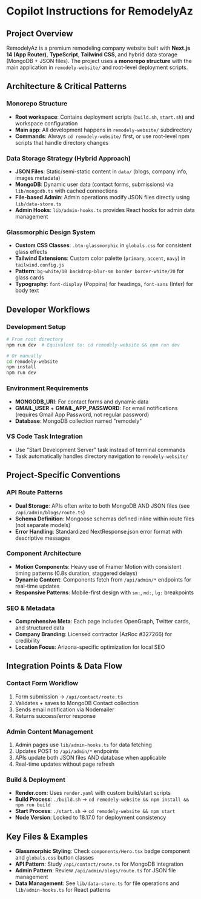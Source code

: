 # Copilot Instructions for RemodelyAz

## Project Overview
RemodelyAz is a premium remodeling company website built with **Next.js 14 (App Router)**, **TypeScript**, **Tailwind CSS**, and hybrid data storage (MongoDB + JSON files). The project uses a **monorepo structure** with the main application in `remodely-website/` and root-level deployment scripts.

## Architecture & Critical Patterns

### Monorepo Structure
- **Root workspace**: Contains deployment scripts (`build.sh`, `start.sh`) and workspace configuration
- **Main app**: All development happens in `remodely-website/` subdirectory
- **Commands**: Always `cd remodely-website/` first, or use root-level npm scripts that handle directory changes

### Data Storage Strategy (Hybrid Approach)
- **JSON Files**: Static/semi-static content in `data/` (blogs, company info, images metadata)
- **MongoDB**: Dynamic user data (contact forms, submissions) via `lib/mongodb.ts` with cached connections
- **File-based Admin**: Admin operations modify JSON files directly using `lib/data-store.ts`
- **Admin Hooks**: `lib/admin-hooks.ts` provides React hooks for admin data management

### Glassmorphic Design System
- **Custom CSS Classes**: `.btn-glassmorphic` in `globals.css` for consistent glass effects
- **Tailwind Extensions**: Custom color palette (`primary`, `accent`, `navy`) in `tailwind.config.js`
- **Pattern**: `bg-white/10 backdrop-blur-sm border border-white/20` for glass cards
- **Typography**: `font-display` (Poppins) for headings, `font-sans` (Inter) for body text

## Developer Workflows

### Development Setup
```bash
# From root directory
npm run dev  # Equivalent to: cd remodely-website && npm run dev

# Or manually
cd remodely-website
npm install
npm run dev
```

### Environment Requirements
- **MONGODB_URI**: For contact forms and dynamic data
- **GMAIL_USER** + **GMAIL_APP_PASSWORD**: For email notifications (requires Gmail App Password, not regular password)
- **Database**: MongoDB collection named "remodely"

### VS Code Task Integration
- Use "Start Development Server" task instead of terminal commands
- Task automatically handles directory navigation to `remodely-website/`

## Project-Specific Conventions

### API Route Patterns
- **Dual Storage**: APIs often write to both MongoDB AND JSON files (see `/api/admin/blogs/route.ts`)
- **Schema Definition**: Mongoose schemas defined inline within route files (not separate models)
- **Error Handling**: Standardized NextResponse.json error format with descriptive messages

### Component Architecture
- **Motion Components**: Heavy use of Framer Motion with consistent timing patterns (0.8s duration, staggered delays)
- **Dynamic Content**: Components fetch from `/api/admin/*` endpoints for real-time updates
- **Responsive Patterns**: Mobile-first design with `sm:`, `md:`, `lg:` breakpoints

### SEO & Metadata
- **Comprehensive Meta**: Each page includes OpenGraph, Twitter cards, and structured data
- **Company Branding**: Licensed contractor (AzRoc #327266) for credibility
- **Location Focus**: Arizona-specific optimization for local SEO

## Integration Points & Data Flow

### Contact Form Workflow
1. Form submission → `/api/contact/route.ts`
2. Validates + saves to MongoDB Contact collection
3. Sends email notification via Nodemailer
4. Returns success/error response

### Admin Content Management
1. Admin pages use `lib/admin-hooks.ts` for data fetching
2. Updates POST to `/api/admin/*` endpoints
3. APIs update both JSON files AND database when applicable
4. Real-time updates without page refresh

### Build & Deployment
- **Render.com**: Uses `render.yaml` with custom build/start scripts
- **Build Process**: `./build.sh` → `cd remodely-website && npm install && npm run build`
- **Start Process**: `./start.sh` → `cd remodely-website && npm start`
- **Node Version**: Locked to 18.17.0 for deployment consistency

## Key Files & Examples
- **Glassmorphic Styling**: Check `components/Hero.tsx` badge component and `globals.css` button classes
- **API Pattern**: Study `/api/contact/route.ts` for MongoDB integration
- **Admin Pattern**: Review `/api/admin/blogs/route.ts` for JSON file management
- **Data Management**: See `lib/data-store.ts` for file operations and `lib/admin-hooks.ts` for React patterns
